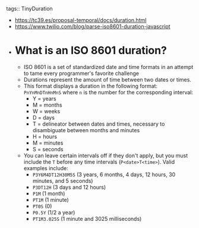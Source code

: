 tags:: TinyDuration

- https://tc39.es/proposal-temporal/docs/duration.html
- https://www.twilio.com/blog/parse-iso8601-duration-javascript
- # What is an ISO 8601 duration?
	- ISO 8601 is a set of standardized date and time formats in an attempt to tame every programmer's favorite challenge
	- Durations represent the amount of time between two dates or times.
	- This format displays a duration in the following format: `PnYnMnDTnHnMnS` where `n` is the number for the corresponding interval:
		- Y = years
		- M = months
		- W = weeks
		- D = days
		- T = delineator between dates and times, necessary to disambiguate between months and minutes
		- H = hours
		- M = minutes
		- S = seconds
	- You can leave certain intervals off  if they don't apply, but you must include the `T` before any time intervals (`P<date>T<time>`). Valid examples include:
		- `P3Y6M4DT12H30M5S` (3 years, 6 months, 4 days, 12 hours, 30 minutes, and 5 seconds)
		- `P3DT12H` (3 days and 12 hours)
		- `P1M` (1 month)
		- `PT1M` (1 minute)
		- `PT0S` (0)
		- `P0.5Y` (1/2 a year)
		- `PT1M3.025S` (1 minute and 3025 milliseconds)
